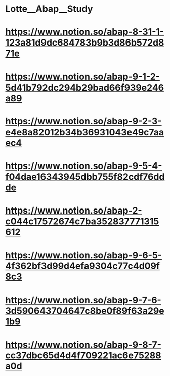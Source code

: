 # Lotte__Abap__Study
# https://www.notion.so/abap-8-31-1-123a81d9dc684783b9b3d86b572d871e
# https://www.notion.so/abap-9-1-2-5d41b792dc294b29bad66f939e246a89
# https://www.notion.so/abap-9-2-3-e4e8a82012b34b36931043e49c7aaec4
# https://www.notion.so/abap-9-5-4-f04dae16343945dbb755f82cdf76ddde
# https://www.notion.so/abap-2-c044c17572674c7ba352837771315612
# https://www.notion.so/abap-9-6-5-4f362bf3d99d4efa9304c77c4d09f8c3
# https://www.notion.so/abap-9-7-6-3d590643704647c8be0f89f63a29e1b9
# https://www.notion.so/abap-9-8-7-cc37dbc65d4d4f709221ac6e75288a0d

